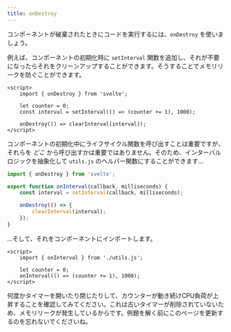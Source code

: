 ```yaml
---
title: onDestroy
---
```


コンポーネントが破棄されたときにコードを実行するには、`onDestroy` を使いましょう。

例えば、コンポーネントの初期化時に `setInterval` 関数を追加し、それが不要になったらそれをクリーンアップすることができます。そうすることでメモリリークを防ぐことができます。

```svelte
<script>
	import { onDestroy } from 'svelte';

	let counter = 0;
	const interval = setInterval(() => (counter += 1), 1000);

	onDestroy(() => clearInterval(interval));
</script>
```

コンポーネントの初期化中にライフサイクル関数を呼び出すことは重要ですが、それらを _どこ_ から呼び出すかは重要ではありません。そのため、インターバルロジックを抽象化して `utils.js` のヘルパー関数にすることができます…

```js
import { onDestroy } from 'svelte';

export function onInterval(callback, milliseconds) {
	const interval = setInterval(callback, milliseconds);

	onDestroy(() => {
		clearInterval(interval);
	});
}
```

…そして、それをコンポーネントにインポートします。

```svelte
<script>
	import { onInterval } from './utils.js';

	let counter = 0;
	onInterval(() => (counter += 1), 1000);
</script>
```

何度かタイマーを開いたり閉じたりして、カウンターが動き続けCPU負荷が上昇することを確認してみてください。これは古いタイマーが削除されていないため、メモリリークが発生しているからです。例題を解く前にこのページを更新するのを忘れないでくださいね。
